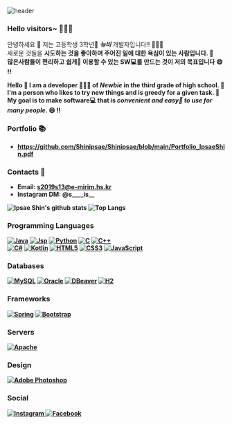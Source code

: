 ![header](https://capsule-render.vercel.app/api?type=waving&color=gradient&height=200&section=header&footer&text=🐣+Ipsae+Shin+🐣&fontSize=60&animation=twinkling)

### Hello visitors~ 👋👋👋

<p>
    안녕하세요 🥰 저는 고등학생 3학년🎒 <em><b>뉴비</b></em> 개발자입니다!! 👩🏻‍💻 <br>
    새로운 것들을 <b>시도<b>하는 것을 좋아하며 주어진 일에 대한 욕심이 있는 사람입니다. 🎯 <br>
    <b>많은사람들이 편리하고 쉽게🤳</b> 이용할 수 있는 SW💻를 만드는 것이 저의 목표입니다 😄 !!
</p>
 
<p>
      Hello 🥰 I am a developer 👩🏻‍💻 of <em><b>Newbie</b></em> in the third grade of high school. 🎒  <br>
  I'm a person who likes to <b>try new things</b> and is greedy for a given task.  🎯 <br>
  My goal is to make software💻 that is <em><b>convenient and easy<b/>🤳 to use for many people</em>. 😄 !!
</p>
      
### Portfolio 📚
 * https://github.com/Shinipsae/Shinipsae/blob/main/Portfolio_IpsaeShin.pdf

### Contacts 💌
* Email: s2019s13@e-mirim.hs.kr
* Instagram DM: @s____is__

![Ipsae Shin's github stats](https://github-readme-stats.vercel.app/api?username=Shinipsae&show_icons=true&hide_border=true&count_private=true)
![Top Langs](https://github-readme-stats.vercel.app/api/top-langs/?username=Shinipsae&layout=compact&langs_count=81)

### Programming Languages
<a href="" target="_blank"><img alt="Java" src="https://img.shields.io/badge/java-%23ED8B00.svg?&style=flat-square&logo=java&logoColor=white"/></a>
<a href="" target="_blank"><img alt="Jsp" src="https://img.shields.io/badge/jsp-%23ED8B10.svg?&style=flat-square&logo=jsp&logoColor=white"/></a>
<a href="" target="_blank"><img alt="Python" src="https://img.shields.io/badge/python%20-%2314354C.svg?&style=flat-square&logo=python&logoColor=white"/></a>
<a href="" target="_blank"><img alt="C" src="https://img.shields.io/badge/c%20-%2300599C.svg?&style=flat-square&logo=c&logoColor=white"/></a>
<a href="" target="_blank"><img alt="C++" src="https://img.shields.io/badge/c++%20-%2300599C.svg?&style=flat-square&logo=c%2B%2B&ogoColor=white"/></a>
<br>
<a href="" target="_blank"><img alt="C#" src="https://img.shields.io/badge/c%23%20-%23239120.svg?&style=flat-square&logo=c-sharp&logoColor=white"/></a>
<a href="" target="_blank"><img alt="Kotlin" src="https://img.shields.io/badge/kotlin-%230095D5.svg?&style=flat-square&logo=kotlin&logoColor=white"/></a>
<a href="" target="_blank"><img alt="HTML5" src="https://img.shields.io/badge/html5%20-%23E34F26.svg?&style=flat-square&logo=html5&logoColor=white"/></a>
<a href="" target="_blank"><img alt="CSS3" src="https://img.shields.io/badge/css3%20-%231572B6.svg?&style=flat-square&logo=css3&logoColor=white"/></a>
<a href="" target="_blank"><img alt="JavaScript" src="https://img.shields.io/badge/javascript%20-%23323330.svg?&style=flat-square&logo=javascript&logoColor=%23F7DF1E"/></a>

### Databases
<a href="" target="_blank"><img alt="MySQL" src="https://img.shields.io/badge/mysql-%2300f.svg?&style=flat-square&logo=mysql&logoColor=white"/></a>
<a href="" target="_blank"><img alt="Oracle" src ="https://img.shields.io/badge/oracle%20-%23F00000.svg?&style=flat-square&logo=oracle&logoColor=white" /></a>
<a href="" target="_blank"><img alt="DBeaver" src="https://img.shields.io/badge/dbeaver-%23846d5e.svg?&style=flat-square&logo=dbeaver&logoColor=white"/></a>
<a href="" target="_blank"><img alt="H2" src="https://img.shields.io/badge/h2-%20%230011d1.svg?&style=flat-square&logo=h2&logoColor=white"/></a>

### Frameworks
<a href="" target="_blank"><img alt="Spring" src="https://img.shields.io/badge/spring%20-%236DB33F.svg?&style=flat-square&logo=spring&logoColor=white"/></a>
<a href="" target="_blank"><img alt="Bootstrap" src="https://img.shields.io/badge/bootstrap%20-%23563D7C.svg?&style=flat-square&logo=bootstrap&logoColor=white"/></a>

### Servers
<a href="" target="_blank"><img alt="Apache" src="https://img.shields.io/badge/apache%20-%23D42029.svg?&style=flat-square&logo=apache&logoColor=white"/></a>

### Design
<a href="" target="_blank"><img alt="Adobe Photoshop" src="https://img.shields.io/badge/adobe%20photoshop%20-%2331A8FF.svg?&style=for-the-badge&logo=adobe%20photoshop&logoColor=white"/></a>

### Social
<a href="https://www.instagram.com/s____is__/" target="_blank"><img alt="Instagram" src="https://img.shields.io/badge/instagram%20-%23E4405F.svg?&style=flat-square&logo=Instagram&logoColor=white"/> </a>
<a href="https://www.facebook.com/profile.php?id=100009419736751" target="_blank"><img alt="Facebook" src="https://img.shields.io/badge/Facebook%20-%231877F2.svg?&style=flat-square&logo=Facebook&logoColor=white"/></a>



